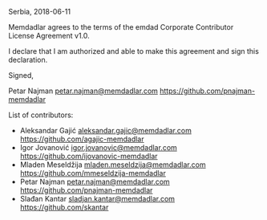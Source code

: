 Serbia, 2018-06-11

Memdadlar agrees to the terms of the emdad Corporate Contributor License
Agreement v1.0.

I declare that I am authorized and able to make this agreement and sign this
declaration.

Signed,

Petar Najman petar.najman@memdadlar.com https://github.com/pnajman-memdadlar

List of contributors:

- Aleksandar Gajić aleksandar.gajic@memdadlar.com https://github.com/agajic-memdadlar
- Igor Jovanović igor.jovanovic@memdadlar.com https://github.com/ijovanovic-memdadlar
- Mladen Meseldžija mladen.meseldzija@memdadlar.com https://github.com/mmeseldzija-memdadlar
- Petar Najman petar.najman@memdadlar.com https://github.com/pnajman-memdadlar
- Slađan Kantar sladjan.kantar@memdadlar.com https://github.com/skantar
